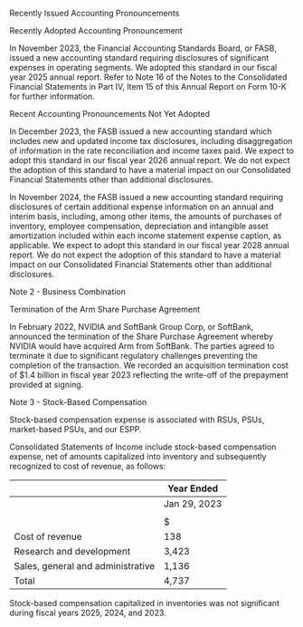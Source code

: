 Recently Issued Accounting Pronouncements

Recently Adopted Accounting Pronouncement

In November 2023, the Financial Accounting Standards Board, or FASB, issued a new accounting standard requiring disclosures of significant expenses in operating segments. We adopted this standard in our fiscal year 2025 annual report. Refer to Note 16 of the Notes to the Consolidated Financial Statements in Part IV, Item 15 of this Annual Report on Form 10-K for further information.

Recent Accounting Pronouncements Not Yet Adopted

In December 2023, the FASB issued a new accounting standard which includes new and updated income tax disclosures, including disaggregation of information in the rate reconciliation and income taxes paid. We expect to adopt this standard in our fiscal year 2026 annual report. We do not expect the adoption of this standard to have a material impact on our Consolidated Financial Statements other than additional disclosures.

In November 2024, the FASB issued a new accounting standard requiring disclosures of certain additional expense information on an annual and interim basis, including, among other items, the amounts of purchases of inventory, employee compensation, depreciation and intangible asset amortization included within each income statement expense caption, as applicable. We expect to adopt this standard in our fiscal year 2028 annual report. We do not expect the adoption of this standard to have a material impact on our Consolidated Financial Statements other than additional disclosures.

Note 2 - Business Combination

Termination of the Arm Share Purchase Agreement

In February 2022, NVIDIA and SoftBank Group Corp, or SoftBank, announced the termination of the Share Purchase Agreement whereby NVIDIA would have acquired Arm from SoftBank. The parties agreed to terminate it due to significant regulatory challenges preventing the completion of the transaction. We recorded an acquisition termination cost of $1.4 billion in fiscal year 2023 reflecting the write-off of the prepayment provided at signing.

Note 3 - Stock-Based Compensation

Stock-based compensation expense is associated with RSUs, PSUs, market-based PSUs, and our ESPP.

Consolidated Statements of Income include stock-based compensation expense, net of amounts capitalized into inventory and subsequently recognized to cost of revenue, as follows:

|                      | Year Ended       |
|----------------------|------------------|
|                      | Jan 29, 2023     |
|                      |     |     |     |     |
|                      | $     | $     | $     |
| Cost of revenue      | 138  | 138  | 138  |
| Research and development | 3,423 | 2,532 | 1,892 |
| Sales, general and administrative | 1,136 | 876  | 680  |
| Total                | 4,737 | 3,549 | 2,710 |

Stock-based compensation capitalized in inventories was not significant during fiscal years 2025, 2024, and 2023.